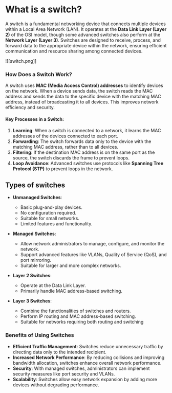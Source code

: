 
# What is a switch?

A switch is a fundamental networking device that connects multiple devices within a Local Area Network (LAN). It operates at the **Data Link Layer (Layer 2)** of the OSI model, though some advanced switches also perform at the **Network Layer (Layer 3)**. Switches are designed to receive, process, and forward data to the appropriate device within the network, ensuring efficient communication and resource sharing among connected devices.

![[switch.png]]

### **How Does a Switch Work?**

A switch uses **MAC (Media Access Control) addresses** to identify devices on the network. When a device sends data, the switch reads the MAC address and sends the data to the specific device with the matching MAC address, instead of broadcasting it to all devices. This improves network efficiency and security.

#### **Key Processes in a Switch:**

1. **Learning**: When a switch is connected to a network, it learns the MAC addresses of the devices connected to each port.
2. **Forwarding**: The switch forwards data only to the device with the matching MAC address, rather than to all devices.
3. **Filtering**: If the destination MAC address is on the same port as the source, the switch discards the frame to prevent loops.
4. **Loop Avoidance**: Advanced switches use protocols like **Spanning Tree Protocol (STP)** to prevent loops in the network.

## Types of switches

- **Unmanaged Switches**:
    
    - Basic plug-and-play devices.
    - No configuration required.
    - Suitable for small networks.
    - Limited features and functionality.
- **Managed Switches**:
    
    - Allow network administrators to manage, configure, and monitor the network.
    - Support advanced features like VLANs, Quality of Service (QoS), and port mirroring.
    - Suitable for larger and more complex networks.
- **Layer 2 Switches**:
    
    - Operate at the Data Link Layer.
    - Primarily handle MAC address-based switching.
- **Layer 3 Switches**:
    
    - Combine the functionalities of switches and routers.
    - Perform IP routing and MAC address-based switching.
    - Suitable for networks requiring both routing and switching

### **Benefits of Using Switches**

- **Efficient Traffic Management**: Switches reduce unnecessary traffic by directing data only to the intended recipient.
- **Increased Network Performance**: By reducing collisions and improving bandwidth allocation, switches enhance overall network performance.
- **Security**: With managed switches, administrators can implement security measures like port security and VLANs.
- **Scalability**: Switches allow easy network expansion by adding more devices without degrading performance.
